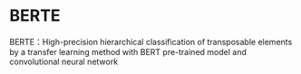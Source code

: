 # BERTE
BERTE：High-precision hierarchical classification of transposable elements by a transfer learning method with BERT pre-trained model and convolutional neural network
